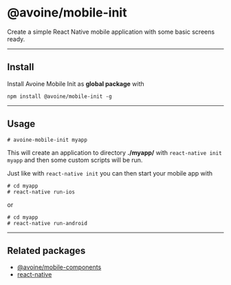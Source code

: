 # @avoine/mobile-init

Create a simple React Native mobile application with some basic screens ready.

---

## Install

Install Avoine Mobile Init as **global package** with

`npm install @avoine/mobile-init -g`


---

## Usage

```
# avoine-mobile-init myapp
```

This will create an application to directory **./myapp/** with `react-native init myapp` and then some custom scripts will be run.

Just like with `react-native init` you can then start your mobile app with

```
# cd myapp
# react-native run-ios
```

or 

```
# cd myapp
# react-native run-android
```

---

## Related packages

  - [@avoine/mobile-components](https://www.npmjs.com/package/@avoine/mobile-components)
  - [react-native](https://www.npmjs.com/package/react-native)
